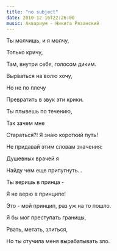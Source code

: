 ```yaml
---
title: "no subject"
date: 2010-12-16T22:26:00
music: Аквариум - Никита Рязанский
---
```


Ты молчишь, и я молчу,

Только кричу,

Там, внутри себя, голосом диким.

Вырваться на волю хочу,

Но не по плечу

Превратить в звук эти крики.



Ты плывешь по течению,

Так зачем мне

Стараться?! Я знаю короткий путь!

Не придавай этим словам значения:

Душевных врачей я

Найду чем еще припугнуть...



Ты веришь в принца -

Я не верю в принципе!

Это - мой принцип, раз уж на то пошло.

Я бы мог преступать границы,

Рвать, метать, злиться,

Но ты отучила меня вырабатывать зло.
